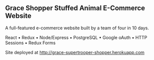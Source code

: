 ## Grace Shopper Stuffed Animal E-Commerce Website

A full-featured e-commerce website built by a team of four in 10 days.

React • Redux • Node/Express • PostgreSQL • Google oAuth • HTTP Sessions • Redux Forms

Site deployed at http://grace-supertrooper-shopper.herokuapp.com
